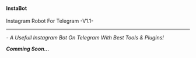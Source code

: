 #### <b>InstaBot</b>

Instagram Robot For Telegram -V1.1-

----------------------------------------

<i>- A Usefull Instagram Bot On Telegram With Best Tools & Plugins!</i>

<b><b><b><b><b><i>Comming Soon...</i></b></b></b></b></b>
